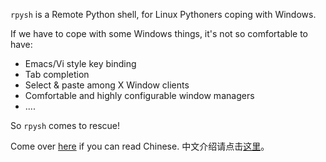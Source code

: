 `rpysh` is a Remote Python shell, for Linux Pythoners coping with Windows.

If we have to cope with some Windows things, it's not so comfortable to have:
* Emacs/Vi style key binding
* Tab completion
* Select & paste among X Window clients
* Comfortable and highly configurable window managers
* ....

So `rpysh` comes to rescue!

Come over [here][blogentry] if you can read Chinese. 中文介绍请点击[这里][blogentry]。

[blogentry]: http://lilydjwg.is-programmer.com/2012/6/12/rpysh-get-readline-support-for-windows-python-shell.34165.html
